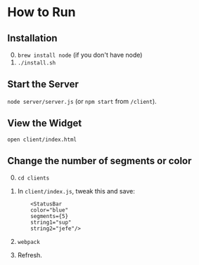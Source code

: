# How to Run

## Installation
0.	`brew install node` (if you don't have node)
0.	`./install.sh`

## Start the Server

`node server/server.js` (or `npm start` from `/client`).

## View the Widget

`open client/index.html`

## Change the number of segments or color

0.	`cd clients`

0.	In `client/index.js`, tweak this and save: 

	```
		<StatusBar 
		color="blue"
		segments={5}
		string1="sup"
		string2="jefe"/>
	```
0.	`webpack`

0.	Refresh.